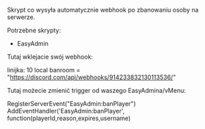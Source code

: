Skrypt co wysyła automatycznie webhook po zbanowaniu osoby na serwerze.

Potrzebne skrypty:
- EasyAdmin


Tutaj wklejacie swój webhook:

linijka: 10
local banroom = "https://discord.com/api/webhooks/914233832130113536/"


Tutaj możecie zmienić trigger od waszego EasyAdmina/vMenu:

RegisterServerEvent("EasyAdmin:banPlayer")
AddEventHandler('EasyAdmin:banPlayer', function(playerId,reason,expires,username) 
